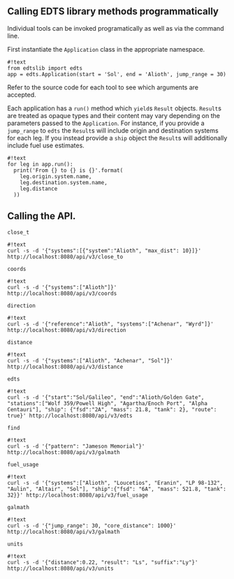 ## Calling EDTS library methods programmatically ##

Individual tools can be invoked programatically as well as via the command line.

First instantiate the `Application` class in the appropriate namespace.

```
#!text
from edtslib import edts
app = edts.Application(start = 'Sol', end = 'Alioth', jump_range = 30)
```

Refer to the source code for each tool to see which arguments are accepted.

Each application has a `run()` method which `yield`s `Result` objects.  `Result`s are treated as opaque types and their content may vary depending on the parameters passed to the `Application`.  For instance, if you provide a `jump_range` to `edts` the `Result`s will include origin and destination systems for each leg.  If you instead provide a `ship` object the `Result`s will additionally include fuel use estimates.

```
#!text
for leg in app.run():
  print('From {} to {} is {}'.format(
    leg.origin.system.name,
    leg.destination.system.name,
    leg.distance
  ))
```

## Calling the API.
`close_t`
```
#!text
curl -s -d '{"systems":[{"system":"Alioth", "max_dist": 10}]}' http://localhost:8080/api/v3/close_to
```

`coords`
```
#!text
curl -s -d '{"systems":["Alioth"]}' http://localhost:8080/api/v3/coords
```

`direction`
```
#!text
curl -s -d '{"reference":"Alioth", "systems":["Achenar", "Wyrd"]}' http://localhost:8080/api/v3/direction
```

`distance`
```
#!text
curl -s -d '{"systems":["Alioth", "Achenar", "Sol"]}' http://localhost:8080/api/v3/distance
```

`edts`
```
#!text
curl -s -d '{"start":"Sol/Galileo", "end":"Alioth/Golden Gate", "stations":["Wolf 359/Powell High", "Agartha/Enoch Port", "Alpha Centauri"], "ship": {"fsd":"2A", "mass": 21.8, "tank": 2}, "route": true}' http://localhost:8080/api/v3/edts
```

`find`
```
#!text
curl -s -d '{"pattern": "Jameson Memorial"}' http://localhost:8080/api/v3/galmath
```

`fuel_usage`
```
#!text
curl -s -d '{"systems":["Alioth", "Loucetios", "Eranin", "LP 98-132", "Aulin", "Altair", "Sol"], "ship":{"fsd": "6A", "mass": 521.8, "tank": 32}}' http://localhost:8080/api/v3/fuel_usage
```

`galmath`
```
#!text
curl -s -d '{"jump_range": 30, "core_distance": 1000}' http://localhost:8080/api/v3/galmath
```

`units`
```
#!text
curl -s -d '{"distance":0.22, "result": "Ls", "suffix":"Ly"}' http://localhost:8080/api/v3/units
```
